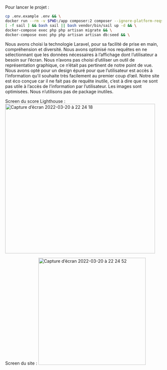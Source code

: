 Pour lancer le projet : 
```sh
cp .env.example .env && \
docker run --rm -v $PWD:/app composer:2 composer --ignore-platform-reqs install && \
[ -f sail ] && bash sail || bash vendor/bin/sail up -d && \
docker-compose exec php php artisan migrate && \
docker-compose exec php php artisan artisan db:seed && \
```



Nous avons choisi la technologie Laravel, pour sa facilité de prise en main, compréhension et diversité.
Nous avons optimisé nos requêtes en ne sélectionnant que les données nécessaires à l’affichage dont l’utilisateur a besoin sur l’écran.
Nous n’avons pas choisi d’utiliser un outil de représentation graphique, ce n’était pas pertinent de notre point de vue.
Nous avons opté pour un design épuré pour que l’utilisateur est accès à l’information qu’il souhaite très facilement au premier coup d’œil.
Notre site est éco conçue car il ne fait pas de requête inutile, c’est à dire que ne sont pas utile à l’accès de l’information par l’utilisateur. Les images sont optimisées. Nous n’utilisons pas de package inutiles.

Screen du score Lighthouse :
<img width="482" alt="Capture d’écran 2022-03-20 à 22 24 18" src="https://user-images.githubusercontent.com/56297236/159186644-83daa499-b89c-41d5-9e9e-2d9290531bba.png">

Screen du site :
<img width="345" alt="Capture d’écran 2022-03-20 à 22 24 52" src="https://user-images.githubusercontent.com/56297236/159186713-c439795a-2f58-4fd0-b7c3-96e160d1ad9a.png">
